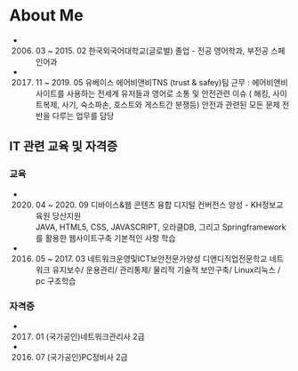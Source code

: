 # About Me
* 2006. 03 ~ 2015. 02 한국외국어대학교(글로벌)  졸업 - 전공 영어학과, 부전공 스페인어과
* 2017. 11 ~ 2019. 05 유베이스 에어비앤비TNS (trust & safey)팀 근무
                  : 에어비앤비 사이트를 사용하는 전세계 유저들과 영어로 소통 및 안전관련 이슈
                   ( 해킹, 사이트복제, 사기, 숙소파손, 호스트와 게스트간 분쟁등) 안전과 관련된 모든 문제 전반을 다루는 업무를 담당
                   
## IT 관련 교육 및 자격증
### 교육
+ 2020. 04 ~ 2020. 09 디바이스&웹 콘텐츠 융합 디지털 컨버전스 양성 - KH정보교육원 당산지원  
JAVA, HTML5, CSS, JAVASCRIPT, 오라클DB, 그리고 Springframework를 활용한 웹사이트구축 기본적인 사항 학습
+ 2016. 05 ~ 2017. 03 네트워크운영및ICT보안전문가양성 디앤디직업전문학교
네트워크 유지보수/ 운용관리/ 관리통제/ 물리적 기술적 보안구축/ Linux리눅스 / pc 구조학습

### 자격증
+ 2017. 01 (국가공인)네트워크관리사 2급
+ 2016. 07 (국가공인)PC정비사       2급 



